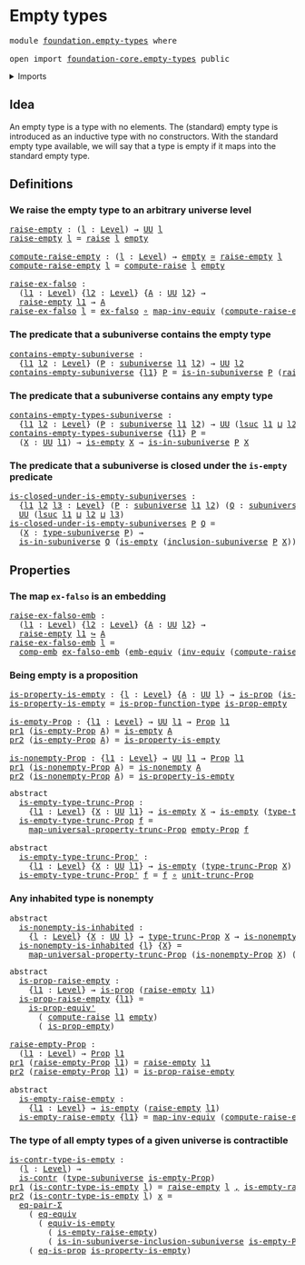 # Empty types

<pre class="Agda"><a id="24" class="Keyword">module</a> <a id="31" href="foundation.empty-types.html" class="Module">foundation.empty-types</a> <a id="54" class="Keyword">where</a>

<a id="61" class="Keyword">open</a> <a id="66" class="Keyword">import</a> <a id="73" href="foundation-core.empty-types.html" class="Module">foundation-core.empty-types</a> <a id="101" class="Keyword">public</a>
</pre>
<details><summary>Imports</summary>

<pre class="Agda"><a id="158" class="Keyword">open</a> <a id="163" class="Keyword">import</a> <a id="170" href="foundation.dependent-pair-types.html" class="Module">foundation.dependent-pair-types</a>
<a id="202" class="Keyword">open</a> <a id="207" class="Keyword">import</a> <a id="214" href="foundation.embeddings.html" class="Module">foundation.embeddings</a>
<a id="236" class="Keyword">open</a> <a id="241" class="Keyword">import</a> <a id="248" href="foundation.equivalences.html" class="Module">foundation.equivalences</a>
<a id="272" class="Keyword">open</a> <a id="277" class="Keyword">import</a> <a id="284" href="foundation.propositional-truncations.html" class="Module">foundation.propositional-truncations</a>
<a id="321" class="Keyword">open</a> <a id="326" class="Keyword">import</a> <a id="333" href="foundation.raising-universe-levels.html" class="Module">foundation.raising-universe-levels</a>
<a id="368" class="Keyword">open</a> <a id="373" class="Keyword">import</a> <a id="380" href="foundation.subuniverses.html" class="Module">foundation.subuniverses</a>
<a id="404" class="Keyword">open</a> <a id="409" class="Keyword">import</a> <a id="416" href="foundation.univalence.html" class="Module">foundation.univalence</a>
<a id="438" class="Keyword">open</a> <a id="443" class="Keyword">import</a> <a id="450" href="foundation.universe-levels.html" class="Module">foundation.universe-levels</a>

<a id="478" class="Keyword">open</a> <a id="483" class="Keyword">import</a> <a id="490" href="foundation-core.contractible-types.html" class="Module">foundation-core.contractible-types</a>
<a id="525" class="Keyword">open</a> <a id="530" class="Keyword">import</a> <a id="537" href="foundation-core.equality-dependent-pair-types.html" class="Module">foundation-core.equality-dependent-pair-types</a>
<a id="583" class="Keyword">open</a> <a id="588" class="Keyword">import</a> <a id="595" href="foundation-core.function-types.html" class="Module">foundation-core.function-types</a>
<a id="626" class="Keyword">open</a> <a id="631" class="Keyword">import</a> <a id="638" href="foundation-core.propositions.html" class="Module">foundation-core.propositions</a>
</pre>
</details>

## Idea

An empty type is a type with no elements. The (standard) empty type is
introduced as an inductive type with no constructors. With the standard empty
type available, we will say that a type is empty if it maps into the standard
empty type.

## Definitions

### We raise the empty type to an arbitrary universe level

<pre class="Agda"><a id="raise-empty"></a><a id="1017" href="foundation.empty-types.html#1017" class="Function">raise-empty</a> <a id="1029" class="Symbol">:</a> <a id="1031" class="Symbol">(</a><a id="1032" href="foundation.empty-types.html#1032" class="Bound">l</a> <a id="1034" class="Symbol">:</a> <a id="1036" href="Agda.Primitive.html#742" class="Postulate">Level</a><a id="1041" class="Symbol">)</a> <a id="1043" class="Symbol">→</a> <a id="1045" href="Agda.Primitive.html#388" class="Primitive">UU</a> <a id="1048" href="foundation.empty-types.html#1032" class="Bound">l</a>
<a id="1050" href="foundation.empty-types.html#1017" class="Function">raise-empty</a> <a id="1062" href="foundation.empty-types.html#1062" class="Bound">l</a> <a id="1064" class="Symbol">=</a> <a id="1066" href="foundation.raising-universe-levels.html#997" class="Datatype">raise</a> <a id="1072" href="foundation.empty-types.html#1062" class="Bound">l</a> <a id="1074" href="foundation-core.empty-types.html#801" class="Datatype">empty</a>

<a id="compute-raise-empty"></a><a id="1081" href="foundation.empty-types.html#1081" class="Function">compute-raise-empty</a> <a id="1101" class="Symbol">:</a> <a id="1103" class="Symbol">(</a><a id="1104" href="foundation.empty-types.html#1104" class="Bound">l</a> <a id="1106" class="Symbol">:</a> <a id="1108" href="Agda.Primitive.html#742" class="Postulate">Level</a><a id="1113" class="Symbol">)</a> <a id="1115" class="Symbol">→</a> <a id="1117" href="foundation-core.empty-types.html#801" class="Datatype">empty</a> <a id="1123" href="foundation-core.equivalences.html#2669" class="Function Operator">≃</a> <a id="1125" href="foundation.empty-types.html#1017" class="Function">raise-empty</a> <a id="1137" href="foundation.empty-types.html#1104" class="Bound">l</a>
<a id="1139" href="foundation.empty-types.html#1081" class="Function">compute-raise-empty</a> <a id="1159" href="foundation.empty-types.html#1159" class="Bound">l</a> <a id="1161" class="Symbol">=</a> <a id="1163" href="foundation.raising-universe-levels.html#1771" class="Function">compute-raise</a> <a id="1177" href="foundation.empty-types.html#1159" class="Bound">l</a> <a id="1179" href="foundation-core.empty-types.html#801" class="Datatype">empty</a>

<a id="raise-ex-falso"></a><a id="1186" href="foundation.empty-types.html#1186" class="Function">raise-ex-falso</a> <a id="1201" class="Symbol">:</a>
  <a id="1205" class="Symbol">(</a><a id="1206" href="foundation.empty-types.html#1206" class="Bound">l1</a> <a id="1209" class="Symbol">:</a> <a id="1211" href="Agda.Primitive.html#742" class="Postulate">Level</a><a id="1216" class="Symbol">)</a> <a id="1218" class="Symbol">{</a><a id="1219" href="foundation.empty-types.html#1219" class="Bound">l2</a> <a id="1222" class="Symbol">:</a> <a id="1224" href="Agda.Primitive.html#742" class="Postulate">Level</a><a id="1229" class="Symbol">}</a> <a id="1231" class="Symbol">{</a><a id="1232" href="foundation.empty-types.html#1232" class="Bound">A</a> <a id="1234" class="Symbol">:</a> <a id="1236" href="Agda.Primitive.html#388" class="Primitive">UU</a> <a id="1239" href="foundation.empty-types.html#1219" class="Bound">l2</a><a id="1241" class="Symbol">}</a> <a id="1243" class="Symbol">→</a>
  <a id="1247" href="foundation.empty-types.html#1017" class="Function">raise-empty</a> <a id="1259" href="foundation.empty-types.html#1206" class="Bound">l1</a> <a id="1262" class="Symbol">→</a> <a id="1264" href="foundation.empty-types.html#1232" class="Bound">A</a>
<a id="1266" href="foundation.empty-types.html#1186" class="Function">raise-ex-falso</a> <a id="1281" href="foundation.empty-types.html#1281" class="Bound">l</a> <a id="1283" class="Symbol">=</a> <a id="1285" href="foundation-core.empty-types.html#904" class="Function">ex-falso</a> <a id="1294" href="foundation-core.function-types.html#455" class="Function Operator">∘</a> <a id="1296" href="foundation-core.equivalences.html#7679" class="Function">map-inv-equiv</a> <a id="1310" class="Symbol">(</a><a id="1311" href="foundation.empty-types.html#1081" class="Function">compute-raise-empty</a> <a id="1331" href="foundation.empty-types.html#1281" class="Bound">l</a><a id="1332" class="Symbol">)</a>
</pre>
### The predicate that a subuniverse contains the empty type

<pre class="Agda"><a id="contains-empty-subuniverse"></a><a id="1409" href="foundation.empty-types.html#1409" class="Function">contains-empty-subuniverse</a> <a id="1436" class="Symbol">:</a>
  <a id="1440" class="Symbol">{</a><a id="1441" href="foundation.empty-types.html#1441" class="Bound">l1</a> <a id="1444" href="foundation.empty-types.html#1444" class="Bound">l2</a> <a id="1447" class="Symbol">:</a> <a id="1449" href="Agda.Primitive.html#742" class="Postulate">Level</a><a id="1454" class="Symbol">}</a> <a id="1456" class="Symbol">(</a><a id="1457" href="foundation.empty-types.html#1457" class="Bound">P</a> <a id="1459" class="Symbol">:</a> <a id="1461" href="foundation.subuniverses.html#1116" class="Function">subuniverse</a> <a id="1473" href="foundation.empty-types.html#1441" class="Bound">l1</a> <a id="1476" href="foundation.empty-types.html#1444" class="Bound">l2</a><a id="1478" class="Symbol">)</a> <a id="1480" class="Symbol">→</a> <a id="1482" href="Agda.Primitive.html#388" class="Primitive">UU</a> <a id="1485" href="foundation.empty-types.html#1444" class="Bound">l2</a>
<a id="1488" href="foundation.empty-types.html#1409" class="Function">contains-empty-subuniverse</a> <a id="1515" class="Symbol">{</a><a id="1516" href="foundation.empty-types.html#1516" class="Bound">l1</a><a id="1518" class="Symbol">}</a> <a id="1520" href="foundation.empty-types.html#1520" class="Bound">P</a> <a id="1522" class="Symbol">=</a> <a id="1524" href="foundation.subuniverses.html#1518" class="Function">is-in-subuniverse</a> <a id="1542" href="foundation.empty-types.html#1520" class="Bound">P</a> <a id="1544" class="Symbol">(</a><a id="1545" href="foundation.empty-types.html#1017" class="Function">raise-empty</a> <a id="1557" href="foundation.empty-types.html#1516" class="Bound">l1</a><a id="1559" class="Symbol">)</a>
</pre>
### The predicate that a subuniverse contains any empty type

<pre class="Agda"><a id="contains-empty-types-subuniverse"></a><a id="1636" href="foundation.empty-types.html#1636" class="Function">contains-empty-types-subuniverse</a> <a id="1669" class="Symbol">:</a>
  <a id="1673" class="Symbol">{</a><a id="1674" href="foundation.empty-types.html#1674" class="Bound">l1</a> <a id="1677" href="foundation.empty-types.html#1677" class="Bound">l2</a> <a id="1680" class="Symbol">:</a> <a id="1682" href="Agda.Primitive.html#742" class="Postulate">Level</a><a id="1687" class="Symbol">}</a> <a id="1689" class="Symbol">(</a><a id="1690" href="foundation.empty-types.html#1690" class="Bound">P</a> <a id="1692" class="Symbol">:</a> <a id="1694" href="foundation.subuniverses.html#1116" class="Function">subuniverse</a> <a id="1706" href="foundation.empty-types.html#1674" class="Bound">l1</a> <a id="1709" href="foundation.empty-types.html#1677" class="Bound">l2</a><a id="1711" class="Symbol">)</a> <a id="1713" class="Symbol">→</a> <a id="1715" href="Agda.Primitive.html#388" class="Primitive">UU</a> <a id="1718" class="Symbol">(</a><a id="1719" href="Agda.Primitive.html#931" class="Primitive">lsuc</a> <a id="1724" href="foundation.empty-types.html#1674" class="Bound">l1</a> <a id="1727" href="Agda.Primitive.html#961" class="Primitive Operator">⊔</a> <a id="1729" href="foundation.empty-types.html#1677" class="Bound">l2</a><a id="1731" class="Symbol">)</a>
<a id="1733" href="foundation.empty-types.html#1636" class="Function">contains-empty-types-subuniverse</a> <a id="1766" class="Symbol">{</a><a id="1767" href="foundation.empty-types.html#1767" class="Bound">l1</a><a id="1769" class="Symbol">}</a> <a id="1771" href="foundation.empty-types.html#1771" class="Bound">P</a> <a id="1773" class="Symbol">=</a>
  <a id="1777" class="Symbol">(</a><a id="1778" href="foundation.empty-types.html#1778" class="Bound">X</a> <a id="1780" class="Symbol">:</a> <a id="1782" href="Agda.Primitive.html#388" class="Primitive">UU</a> <a id="1785" href="foundation.empty-types.html#1767" class="Bound">l1</a><a id="1787" class="Symbol">)</a> <a id="1789" class="Symbol">→</a> <a id="1791" href="foundation-core.empty-types.html#972" class="Function">is-empty</a> <a id="1800" href="foundation.empty-types.html#1778" class="Bound">X</a> <a id="1802" class="Symbol">→</a> <a id="1804" href="foundation.subuniverses.html#1518" class="Function">is-in-subuniverse</a> <a id="1822" href="foundation.empty-types.html#1771" class="Bound">P</a> <a id="1824" href="foundation.empty-types.html#1778" class="Bound">X</a>
</pre>
### The predicate that a subuniverse is closed under the `is-empty` predicate

<pre class="Agda"><a id="is-closed-under-is-empty-subuniverses"></a><a id="1918" href="foundation.empty-types.html#1918" class="Function">is-closed-under-is-empty-subuniverses</a> <a id="1956" class="Symbol">:</a>
  <a id="1960" class="Symbol">{</a><a id="1961" href="foundation.empty-types.html#1961" class="Bound">l1</a> <a id="1964" href="foundation.empty-types.html#1964" class="Bound">l2</a> <a id="1967" href="foundation.empty-types.html#1967" class="Bound">l3</a> <a id="1970" class="Symbol">:</a> <a id="1972" href="Agda.Primitive.html#742" class="Postulate">Level</a><a id="1977" class="Symbol">}</a> <a id="1979" class="Symbol">(</a><a id="1980" href="foundation.empty-types.html#1980" class="Bound">P</a> <a id="1982" class="Symbol">:</a> <a id="1984" href="foundation.subuniverses.html#1116" class="Function">subuniverse</a> <a id="1996" href="foundation.empty-types.html#1961" class="Bound">l1</a> <a id="1999" href="foundation.empty-types.html#1964" class="Bound">l2</a><a id="2001" class="Symbol">)</a> <a id="2003" class="Symbol">(</a><a id="2004" href="foundation.empty-types.html#2004" class="Bound">Q</a> <a id="2006" class="Symbol">:</a> <a id="2008" href="foundation.subuniverses.html#1116" class="Function">subuniverse</a> <a id="2020" href="foundation.empty-types.html#1961" class="Bound">l1</a> <a id="2023" href="foundation.empty-types.html#1967" class="Bound">l3</a><a id="2025" class="Symbol">)</a> <a id="2027" class="Symbol">→</a>
  <a id="2031" href="Agda.Primitive.html#388" class="Primitive">UU</a> <a id="2034" class="Symbol">(</a><a id="2035" href="Agda.Primitive.html#931" class="Primitive">lsuc</a> <a id="2040" href="foundation.empty-types.html#1961" class="Bound">l1</a> <a id="2043" href="Agda.Primitive.html#961" class="Primitive Operator">⊔</a> <a id="2045" href="foundation.empty-types.html#1964" class="Bound">l2</a> <a id="2048" href="Agda.Primitive.html#961" class="Primitive Operator">⊔</a> <a id="2050" href="foundation.empty-types.html#1967" class="Bound">l3</a><a id="2052" class="Symbol">)</a>
<a id="2054" href="foundation.empty-types.html#1918" class="Function">is-closed-under-is-empty-subuniverses</a> <a id="2092" href="foundation.empty-types.html#2092" class="Bound">P</a> <a id="2094" href="foundation.empty-types.html#2094" class="Bound">Q</a> <a id="2096" class="Symbol">=</a>
  <a id="2100" class="Symbol">(</a><a id="2101" href="foundation.empty-types.html#2101" class="Bound">X</a> <a id="2103" class="Symbol">:</a> <a id="2105" href="foundation.subuniverses.html#1442" class="Function">type-subuniverse</a> <a id="2122" href="foundation.empty-types.html#2092" class="Bound">P</a><a id="2123" class="Symbol">)</a> <a id="2125" class="Symbol">→</a>
  <a id="2129" href="foundation.subuniverses.html#1518" class="Function">is-in-subuniverse</a> <a id="2147" href="foundation.empty-types.html#2094" class="Bound">Q</a> <a id="2149" class="Symbol">(</a><a id="2150" href="foundation-core.empty-types.html#972" class="Function">is-empty</a> <a id="2159" class="Symbol">(</a><a id="2160" href="foundation.subuniverses.html#1722" class="Function">inclusion-subuniverse</a> <a id="2182" href="foundation.empty-types.html#2092" class="Bound">P</a> <a id="2184" href="foundation.empty-types.html#2101" class="Bound">X</a><a id="2185" class="Symbol">))</a>
</pre>
## Properties

### The map `ex-falso` is an embedding

<pre class="Agda"><a id="raise-ex-falso-emb"></a><a id="2256" href="foundation.empty-types.html#2256" class="Function">raise-ex-falso-emb</a> <a id="2275" class="Symbol">:</a>
  <a id="2279" class="Symbol">(</a><a id="2280" href="foundation.empty-types.html#2280" class="Bound">l1</a> <a id="2283" class="Symbol">:</a> <a id="2285" href="Agda.Primitive.html#742" class="Postulate">Level</a><a id="2290" class="Symbol">)</a> <a id="2292" class="Symbol">{</a><a id="2293" href="foundation.empty-types.html#2293" class="Bound">l2</a> <a id="2296" class="Symbol">:</a> <a id="2298" href="Agda.Primitive.html#742" class="Postulate">Level</a><a id="2303" class="Symbol">}</a> <a id="2305" class="Symbol">{</a><a id="2306" href="foundation.empty-types.html#2306" class="Bound">A</a> <a id="2308" class="Symbol">:</a> <a id="2310" href="Agda.Primitive.html#388" class="Primitive">UU</a> <a id="2313" href="foundation.empty-types.html#2293" class="Bound">l2</a><a id="2315" class="Symbol">}</a> <a id="2317" class="Symbol">→</a>
  <a id="2321" href="foundation.empty-types.html#1017" class="Function">raise-empty</a> <a id="2333" href="foundation.empty-types.html#2280" class="Bound">l1</a> <a id="2336" href="foundation-core.embeddings.html#1495" class="Function Operator">↪</a> <a id="2338" href="foundation.empty-types.html#2306" class="Bound">A</a>
<a id="2340" href="foundation.empty-types.html#2256" class="Function">raise-ex-falso-emb</a> <a id="2359" href="foundation.empty-types.html#2359" class="Bound">l</a> <a id="2361" class="Symbol">=</a>
  <a id="2365" href="foundation.embeddings.html#3582" class="Function">comp-emb</a> <a id="2374" href="foundation-core.empty-types.html#1307" class="Function">ex-falso-emb</a> <a id="2387" class="Symbol">(</a><a id="2388" href="foundation.equivalences.html#1655" class="Function">emb-equiv</a> <a id="2398" class="Symbol">(</a><a id="2399" href="foundation-core.equivalences.html#8468" class="Function">inv-equiv</a> <a id="2409" class="Symbol">(</a><a id="2410" href="foundation.empty-types.html#1081" class="Function">compute-raise-empty</a> <a id="2430" href="foundation.empty-types.html#2359" class="Bound">l</a><a id="2431" class="Symbol">)))</a>
</pre>
### Being empty is a proposition

<pre class="Agda"><a id="is-property-is-empty"></a><a id="2482" href="foundation.empty-types.html#2482" class="Function">is-property-is-empty</a> <a id="2503" class="Symbol">:</a> <a id="2505" class="Symbol">{</a><a id="2506" href="foundation.empty-types.html#2506" class="Bound">l</a> <a id="2508" class="Symbol">:</a> <a id="2510" href="Agda.Primitive.html#742" class="Postulate">Level</a><a id="2515" class="Symbol">}</a> <a id="2517" class="Symbol">{</a><a id="2518" href="foundation.empty-types.html#2518" class="Bound">A</a> <a id="2520" class="Symbol">:</a> <a id="2522" href="Agda.Primitive.html#388" class="Primitive">UU</a> <a id="2525" href="foundation.empty-types.html#2506" class="Bound">l</a><a id="2526" class="Symbol">}</a> <a id="2528" class="Symbol">→</a> <a id="2530" href="foundation-core.propositions.html#867" class="Function">is-prop</a> <a id="2538" class="Symbol">(</a><a id="2539" href="foundation-core.empty-types.html#972" class="Function">is-empty</a> <a id="2548" href="foundation.empty-types.html#2518" class="Bound">A</a><a id="2549" class="Symbol">)</a>
<a id="2551" href="foundation.empty-types.html#2482" class="Function">is-property-is-empty</a> <a id="2572" class="Symbol">=</a> <a id="2574" href="foundation-core.propositions.html#7146" class="Function">is-prop-function-type</a> <a id="2596" href="foundation-core.empty-types.html#2121" class="Function">is-prop-empty</a>

<a id="is-empty-Prop"></a><a id="2611" href="foundation.empty-types.html#2611" class="Function">is-empty-Prop</a> <a id="2625" class="Symbol">:</a> <a id="2627" class="Symbol">{</a><a id="2628" href="foundation.empty-types.html#2628" class="Bound">l1</a> <a id="2631" class="Symbol">:</a> <a id="2633" href="Agda.Primitive.html#742" class="Postulate">Level</a><a id="2638" class="Symbol">}</a> <a id="2640" class="Symbol">→</a> <a id="2642" href="Agda.Primitive.html#388" class="Primitive">UU</a> <a id="2645" href="foundation.empty-types.html#2628" class="Bound">l1</a> <a id="2648" class="Symbol">→</a> <a id="2650" href="foundation-core.propositions.html#949" class="Function">Prop</a> <a id="2655" href="foundation.empty-types.html#2628" class="Bound">l1</a>
<a id="2658" href="foundation.dependent-pair-types.html#603" class="Field">pr1</a> <a id="2662" class="Symbol">(</a><a id="2663" href="foundation.empty-types.html#2611" class="Function">is-empty-Prop</a> <a id="2677" href="foundation.empty-types.html#2677" class="Bound">A</a><a id="2678" class="Symbol">)</a> <a id="2680" class="Symbol">=</a> <a id="2682" href="foundation-core.empty-types.html#972" class="Function">is-empty</a> <a id="2691" href="foundation.empty-types.html#2677" class="Bound">A</a>
<a id="2693" href="foundation.dependent-pair-types.html#615" class="Field">pr2</a> <a id="2697" class="Symbol">(</a><a id="2698" href="foundation.empty-types.html#2611" class="Function">is-empty-Prop</a> <a id="2712" href="foundation.empty-types.html#2712" class="Bound">A</a><a id="2713" class="Symbol">)</a> <a id="2715" class="Symbol">=</a> <a id="2717" href="foundation.empty-types.html#2482" class="Function">is-property-is-empty</a>

<a id="is-nonempty-Prop"></a><a id="2739" href="foundation.empty-types.html#2739" class="Function">is-nonempty-Prop</a> <a id="2756" class="Symbol">:</a> <a id="2758" class="Symbol">{</a><a id="2759" href="foundation.empty-types.html#2759" class="Bound">l1</a> <a id="2762" class="Symbol">:</a> <a id="2764" href="Agda.Primitive.html#742" class="Postulate">Level</a><a id="2769" class="Symbol">}</a> <a id="2771" class="Symbol">→</a> <a id="2773" href="Agda.Primitive.html#388" class="Primitive">UU</a> <a id="2776" href="foundation.empty-types.html#2759" class="Bound">l1</a> <a id="2779" class="Symbol">→</a> <a id="2781" href="foundation-core.propositions.html#949" class="Function">Prop</a> <a id="2786" href="foundation.empty-types.html#2759" class="Bound">l1</a>
<a id="2789" href="foundation.dependent-pair-types.html#603" class="Field">pr1</a> <a id="2793" class="Symbol">(</a><a id="2794" href="foundation.empty-types.html#2739" class="Function">is-nonempty-Prop</a> <a id="2811" href="foundation.empty-types.html#2811" class="Bound">A</a><a id="2812" class="Symbol">)</a> <a id="2814" class="Symbol">=</a> <a id="2816" href="foundation-core.empty-types.html#1033" class="Function">is-nonempty</a> <a id="2828" href="foundation.empty-types.html#2811" class="Bound">A</a>
<a id="2830" href="foundation.dependent-pair-types.html#615" class="Field">pr2</a> <a id="2834" class="Symbol">(</a><a id="2835" href="foundation.empty-types.html#2739" class="Function">is-nonempty-Prop</a> <a id="2852" href="foundation.empty-types.html#2852" class="Bound">A</a><a id="2853" class="Symbol">)</a> <a id="2855" class="Symbol">=</a> <a id="2857" href="foundation.empty-types.html#2482" class="Function">is-property-is-empty</a>
</pre>
<pre class="Agda"><a id="2891" class="Keyword">abstract</a>
  <a id="is-empty-type-trunc-Prop"></a><a id="2902" href="foundation.empty-types.html#2902" class="Function">is-empty-type-trunc-Prop</a> <a id="2927" class="Symbol">:</a>
    <a id="2933" class="Symbol">{</a><a id="2934" href="foundation.empty-types.html#2934" class="Bound">l1</a> <a id="2937" class="Symbol">:</a> <a id="2939" href="Agda.Primitive.html#742" class="Postulate">Level</a><a id="2944" class="Symbol">}</a> <a id="2946" class="Symbol">{</a><a id="2947" href="foundation.empty-types.html#2947" class="Bound">X</a> <a id="2949" class="Symbol">:</a> <a id="2951" href="Agda.Primitive.html#388" class="Primitive">UU</a> <a id="2954" href="foundation.empty-types.html#2934" class="Bound">l1</a><a id="2956" class="Symbol">}</a> <a id="2958" class="Symbol">→</a> <a id="2960" href="foundation-core.empty-types.html#972" class="Function">is-empty</a> <a id="2969" href="foundation.empty-types.html#2947" class="Bound">X</a> <a id="2971" class="Symbol">→</a> <a id="2973" href="foundation-core.empty-types.html#972" class="Function">is-empty</a> <a id="2982" class="Symbol">(</a><a id="2983" href="foundation.propositional-truncations.html#1383" class="Function">type-trunc-Prop</a> <a id="2999" href="foundation.empty-types.html#2947" class="Bound">X</a><a id="3000" class="Symbol">)</a>
  <a id="3004" href="foundation.empty-types.html#2902" class="Function">is-empty-type-trunc-Prop</a> <a id="3029" href="foundation.empty-types.html#3029" class="Bound">f</a> <a id="3031" class="Symbol">=</a>
    <a id="3037" href="foundation.propositional-truncations.html#4588" class="Function">map-universal-property-trunc-Prop</a> <a id="3071" href="foundation-core.empty-types.html#2171" class="Function">empty-Prop</a> <a id="3082" href="foundation.empty-types.html#3029" class="Bound">f</a>

<a id="3085" class="Keyword">abstract</a>
  <a id="is-empty-type-trunc-Prop&#39;"></a><a id="3096" href="foundation.empty-types.html#3096" class="Function">is-empty-type-trunc-Prop&#39;</a> <a id="3122" class="Symbol">:</a>
    <a id="3128" class="Symbol">{</a><a id="3129" href="foundation.empty-types.html#3129" class="Bound">l1</a> <a id="3132" class="Symbol">:</a> <a id="3134" href="Agda.Primitive.html#742" class="Postulate">Level</a><a id="3139" class="Symbol">}</a> <a id="3141" class="Symbol">{</a><a id="3142" href="foundation.empty-types.html#3142" class="Bound">X</a> <a id="3144" class="Symbol">:</a> <a id="3146" href="Agda.Primitive.html#388" class="Primitive">UU</a> <a id="3149" href="foundation.empty-types.html#3129" class="Bound">l1</a><a id="3151" class="Symbol">}</a> <a id="3153" class="Symbol">→</a> <a id="3155" href="foundation-core.empty-types.html#972" class="Function">is-empty</a> <a id="3164" class="Symbol">(</a><a id="3165" href="foundation.propositional-truncations.html#1383" class="Function">type-trunc-Prop</a> <a id="3181" href="foundation.empty-types.html#3142" class="Bound">X</a><a id="3182" class="Symbol">)</a> <a id="3184" class="Symbol">→</a> <a id="3186" href="foundation-core.empty-types.html#972" class="Function">is-empty</a> <a id="3195" href="foundation.empty-types.html#3142" class="Bound">X</a>
  <a id="3199" href="foundation.empty-types.html#3096" class="Function">is-empty-type-trunc-Prop&#39;</a> <a id="3225" href="foundation.empty-types.html#3225" class="Bound">f</a> <a id="3227" class="Symbol">=</a> <a id="3229" href="foundation.empty-types.html#3225" class="Bound">f</a> <a id="3231" href="foundation-core.function-types.html#455" class="Function Operator">∘</a> <a id="3233" href="foundation.propositional-truncations.html#1467" class="Function">unit-trunc-Prop</a>
</pre>
### Any inhabited type is nonempty

<pre class="Agda"><a id="3298" class="Keyword">abstract</a>
  <a id="is-nonempty-is-inhabited"></a><a id="3309" href="foundation.empty-types.html#3309" class="Function">is-nonempty-is-inhabited</a> <a id="3334" class="Symbol">:</a>
    <a id="3340" class="Symbol">{</a><a id="3341" href="foundation.empty-types.html#3341" class="Bound">l</a> <a id="3343" class="Symbol">:</a> <a id="3345" href="Agda.Primitive.html#742" class="Postulate">Level</a><a id="3350" class="Symbol">}</a> <a id="3352" class="Symbol">{</a><a id="3353" href="foundation.empty-types.html#3353" class="Bound">X</a> <a id="3355" class="Symbol">:</a> <a id="3357" href="Agda.Primitive.html#388" class="Primitive">UU</a> <a id="3360" href="foundation.empty-types.html#3341" class="Bound">l</a><a id="3361" class="Symbol">}</a> <a id="3363" class="Symbol">→</a> <a id="3365" href="foundation.propositional-truncations.html#1383" class="Function">type-trunc-Prop</a> <a id="3381" href="foundation.empty-types.html#3353" class="Bound">X</a> <a id="3383" class="Symbol">→</a> <a id="3385" href="foundation-core.empty-types.html#1033" class="Function">is-nonempty</a> <a id="3397" href="foundation.empty-types.html#3353" class="Bound">X</a>
  <a id="3401" href="foundation.empty-types.html#3309" class="Function">is-nonempty-is-inhabited</a> <a id="3426" class="Symbol">{</a><a id="3427" href="foundation.empty-types.html#3427" class="Bound">l</a><a id="3428" class="Symbol">}</a> <a id="3430" class="Symbol">{</a><a id="3431" href="foundation.empty-types.html#3431" class="Bound">X</a><a id="3432" class="Symbol">}</a> <a id="3434" class="Symbol">=</a>
    <a id="3440" href="foundation.propositional-truncations.html#4588" class="Function">map-universal-property-trunc-Prop</a> <a id="3474" class="Symbol">(</a><a id="3475" href="foundation.empty-types.html#2739" class="Function">is-nonempty-Prop</a> <a id="3492" href="foundation.empty-types.html#3431" class="Bound">X</a><a id="3493" class="Symbol">)</a> <a id="3495" class="Symbol">(λ</a> <a id="3498" href="foundation.empty-types.html#3498" class="Bound">x</a> <a id="3500" href="foundation.empty-types.html#3500" class="Bound">f</a> <a id="3502" class="Symbol">→</a> <a id="3504" href="foundation.empty-types.html#3500" class="Bound">f</a> <a id="3506" href="foundation.empty-types.html#3498" class="Bound">x</a><a id="3507" class="Symbol">)</a>
</pre>
<pre class="Agda"><a id="3522" class="Keyword">abstract</a>
  <a id="is-prop-raise-empty"></a><a id="3533" href="foundation.empty-types.html#3533" class="Function">is-prop-raise-empty</a> <a id="3553" class="Symbol">:</a>
    <a id="3559" class="Symbol">{</a><a id="3560" href="foundation.empty-types.html#3560" class="Bound">l1</a> <a id="3563" class="Symbol">:</a> <a id="3565" href="Agda.Primitive.html#742" class="Postulate">Level</a><a id="3570" class="Symbol">}</a> <a id="3572" class="Symbol">→</a> <a id="3574" href="foundation-core.propositions.html#867" class="Function">is-prop</a> <a id="3582" class="Symbol">(</a><a id="3583" href="foundation.empty-types.html#1017" class="Function">raise-empty</a> <a id="3595" href="foundation.empty-types.html#3560" class="Bound">l1</a><a id="3597" class="Symbol">)</a>
  <a id="3601" href="foundation.empty-types.html#3533" class="Function">is-prop-raise-empty</a> <a id="3621" class="Symbol">{</a><a id="3622" href="foundation.empty-types.html#3622" class="Bound">l1</a><a id="3624" class="Symbol">}</a> <a id="3626" class="Symbol">=</a>
    <a id="3632" href="foundation-core.propositions.html#4423" class="Function">is-prop-equiv&#39;</a>
      <a id="3653" class="Symbol">(</a> <a id="3655" href="foundation.raising-universe-levels.html#1771" class="Function">compute-raise</a> <a id="3669" href="foundation.empty-types.html#3622" class="Bound">l1</a> <a id="3672" href="foundation-core.empty-types.html#801" class="Datatype">empty</a><a id="3677" class="Symbol">)</a>
      <a id="3685" class="Symbol">(</a> <a id="3687" href="foundation-core.empty-types.html#2121" class="Function">is-prop-empty</a><a id="3700" class="Symbol">)</a>

<a id="raise-empty-Prop"></a><a id="3703" href="foundation.empty-types.html#3703" class="Function">raise-empty-Prop</a> <a id="3720" class="Symbol">:</a>
  <a id="3724" class="Symbol">(</a><a id="3725" href="foundation.empty-types.html#3725" class="Bound">l1</a> <a id="3728" class="Symbol">:</a> <a id="3730" href="Agda.Primitive.html#742" class="Postulate">Level</a><a id="3735" class="Symbol">)</a> <a id="3737" class="Symbol">→</a> <a id="3739" href="foundation-core.propositions.html#949" class="Function">Prop</a> <a id="3744" href="foundation.empty-types.html#3725" class="Bound">l1</a>
<a id="3747" href="foundation.dependent-pair-types.html#603" class="Field">pr1</a> <a id="3751" class="Symbol">(</a><a id="3752" href="foundation.empty-types.html#3703" class="Function">raise-empty-Prop</a> <a id="3769" href="foundation.empty-types.html#3769" class="Bound">l1</a><a id="3771" class="Symbol">)</a> <a id="3773" class="Symbol">=</a> <a id="3775" href="foundation.empty-types.html#1017" class="Function">raise-empty</a> <a id="3787" href="foundation.empty-types.html#3769" class="Bound">l1</a>
<a id="3790" href="foundation.dependent-pair-types.html#615" class="Field">pr2</a> <a id="3794" class="Symbol">(</a><a id="3795" href="foundation.empty-types.html#3703" class="Function">raise-empty-Prop</a> <a id="3812" href="foundation.empty-types.html#3812" class="Bound">l1</a><a id="3814" class="Symbol">)</a> <a id="3816" class="Symbol">=</a> <a id="3818" href="foundation.empty-types.html#3533" class="Function">is-prop-raise-empty</a>

<a id="3839" class="Keyword">abstract</a>
  <a id="is-empty-raise-empty"></a><a id="3850" href="foundation.empty-types.html#3850" class="Function">is-empty-raise-empty</a> <a id="3871" class="Symbol">:</a>
    <a id="3877" class="Symbol">{</a><a id="3878" href="foundation.empty-types.html#3878" class="Bound">l1</a> <a id="3881" class="Symbol">:</a> <a id="3883" href="Agda.Primitive.html#742" class="Postulate">Level</a><a id="3888" class="Symbol">}</a> <a id="3890" class="Symbol">→</a> <a id="3892" href="foundation-core.empty-types.html#972" class="Function">is-empty</a> <a id="3901" class="Symbol">(</a><a id="3902" href="foundation.empty-types.html#1017" class="Function">raise-empty</a> <a id="3914" href="foundation.empty-types.html#3878" class="Bound">l1</a><a id="3916" class="Symbol">)</a>
  <a id="3920" href="foundation.empty-types.html#3850" class="Function">is-empty-raise-empty</a> <a id="3941" class="Symbol">{</a><a id="3942" href="foundation.empty-types.html#3942" class="Bound">l1</a><a id="3944" class="Symbol">}</a> <a id="3946" class="Symbol">=</a> <a id="3948" href="foundation-core.equivalences.html#7679" class="Function">map-inv-equiv</a> <a id="3962" class="Symbol">(</a><a id="3963" href="foundation.empty-types.html#1081" class="Function">compute-raise-empty</a> <a id="3983" href="foundation.empty-types.html#3942" class="Bound">l1</a><a id="3985" class="Symbol">)</a>
</pre>
### The type of all empty types of a given universe is contractible

<pre class="Agda"><a id="is-contr-type-is-empty"></a><a id="4069" href="foundation.empty-types.html#4069" class="Function">is-contr-type-is-empty</a> <a id="4092" class="Symbol">:</a>
  <a id="4096" class="Symbol">(</a><a id="4097" href="foundation.empty-types.html#4097" class="Bound">l</a> <a id="4099" class="Symbol">:</a> <a id="4101" href="Agda.Primitive.html#742" class="Postulate">Level</a><a id="4106" class="Symbol">)</a> <a id="4108" class="Symbol">→</a>
  <a id="4112" href="foundation-core.contractible-types.html#855" class="Function">is-contr</a> <a id="4121" class="Symbol">(</a><a id="4122" href="foundation.subuniverses.html#1442" class="Function">type-subuniverse</a> <a id="4139" href="foundation.empty-types.html#2611" class="Function">is-empty-Prop</a><a id="4152" class="Symbol">)</a>
<a id="4154" href="foundation.dependent-pair-types.html#603" class="Field">pr1</a> <a id="4158" class="Symbol">(</a><a id="4159" href="foundation.empty-types.html#4069" class="Function">is-contr-type-is-empty</a> <a id="4182" href="foundation.empty-types.html#4182" class="Bound">l</a><a id="4183" class="Symbol">)</a> <a id="4185" class="Symbol">=</a> <a id="4187" href="foundation.empty-types.html#1017" class="Function">raise-empty</a> <a id="4199" href="foundation.empty-types.html#4182" class="Bound">l</a> <a id="4201" href="foundation.dependent-pair-types.html#689" class="InductiveConstructor Operator">,</a> <a id="4203" href="foundation.empty-types.html#3850" class="Function">is-empty-raise-empty</a>
<a id="4224" href="foundation.dependent-pair-types.html#615" class="Field">pr2</a> <a id="4228" class="Symbol">(</a><a id="4229" href="foundation.empty-types.html#4069" class="Function">is-contr-type-is-empty</a> <a id="4252" href="foundation.empty-types.html#4252" class="Bound">l</a><a id="4253" class="Symbol">)</a> <a id="4255" href="foundation.empty-types.html#4255" class="Bound">x</a> <a id="4257" class="Symbol">=</a>
  <a id="4261" href="foundation-core.equality-dependent-pair-types.html#1329" class="Function">eq-pair-Σ</a>
    <a id="4275" class="Symbol">(</a> <a id="4277" href="foundation.univalence.html#1492" class="Function">eq-equiv</a>
      <a id="4292" class="Symbol">(</a> <a id="4294" href="foundation-core.empty-types.html#1857" class="Function">equiv-is-empty</a>
        <a id="4317" class="Symbol">(</a> <a id="4319" href="foundation.empty-types.html#3850" class="Function">is-empty-raise-empty</a><a id="4339" class="Symbol">)</a>
        <a id="4349" class="Symbol">(</a> <a id="4351" href="foundation.subuniverses.html#1820" class="Function">is-in-subuniverse-inclusion-subuniverse</a> <a id="4391" href="foundation.empty-types.html#2611" class="Function">is-empty-Prop</a> <a id="4405" href="foundation.empty-types.html#4255" class="Bound">x</a><a id="4406" class="Symbol">)))</a>
    <a id="4414" class="Symbol">(</a> <a id="4416" href="foundation-core.propositions.html#2263" class="Function">eq-is-prop</a> <a id="4427" href="foundation.empty-types.html#2482" class="Function">is-property-is-empty</a><a id="4447" class="Symbol">)</a>
</pre>